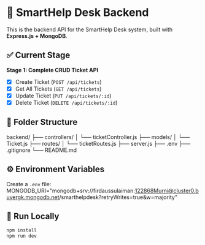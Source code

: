 # 🧠 SmartHelp Desk Backend

This is the backend API for the SmartHelp Desk system, built with **Express.js + MongoDB**.

## ✅ Current Stage

**Stage 1: Complete CRUD Ticket API**
- [x] Create Ticket (`POST /api/tickets`)
- [x] Get All Tickets (`GET /api/tickets`)
- [x] Update Ticket (`PUT /api/tickets/:id`)
- [x] Delete Ticket (`DELETE /api/tickets/:id`)

## 📁 Folder Structure

backend/
├── controllers/
│ └── ticketController.js
├── models/
│ └── Ticket.js
├── routes/
│ └── ticketRoutes.js
├── server.js
├── .env
├── .gitignore
└── README.md

## ⚙️ Environment Variables

Create a `.env` file: MONGODB_URI="mongodb+srv://firdaussulaiman:122868Murni@cluster0.buyergk.mongodb.net/smarthelpdesk?retryWrites=true&w=majority"


## 🚀 Run Locally

```bash
npm install
npm run dev

